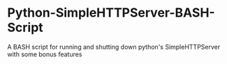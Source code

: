 Python-SimpleHTTPServer-BASH-Script
===================================

A BASH script for running and shutting down python's SimpleHTTPServer with some bonus features
